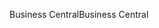 <span data-ttu-id="90935-101">Business Central</span><span class="sxs-lookup"><span data-stu-id="90935-101">Business Central</span></span>
